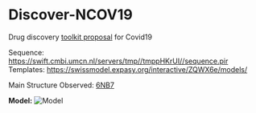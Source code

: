# Discover-NCOV19
Drug discovery [toolkit proposal](https://devpost.com/software/covid19-inspired-drug-discovery-toolkit) for Covid19

Sequence: https://swift.cmbi.umcn.nl/servers/tmp//tmppHKrUI//sequence.pir  
Templates: https://swissmodel.expasy.org/interactive/ZQWX6e/models/  

Main Structure Observed: [6NB7](https://www.rcsb.org/structure/6NB7)

**Model:**
![Model](https://raw.githubusercontent.com/Mentors4EDU/Discover-NCOV19/master/3DView.png)
